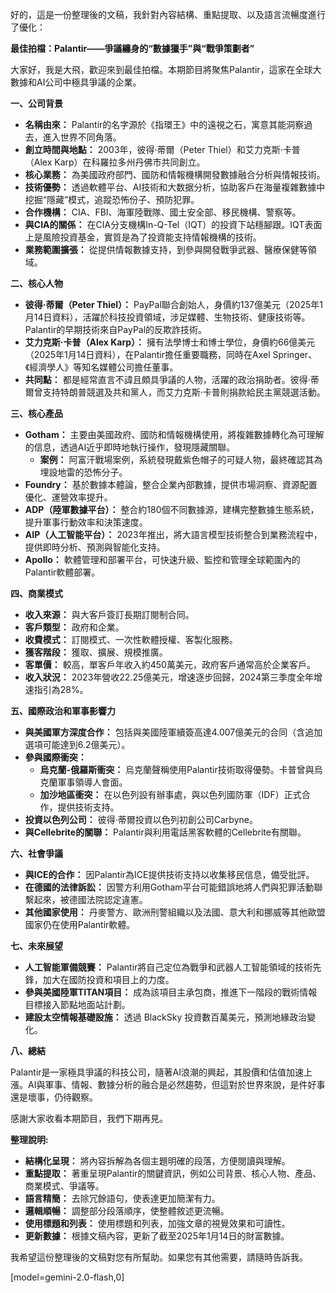 好的，這是一份整理後的文稿，我針對內容結構、重點提取、以及語言流暢度進行了優化：

**最佳拍檔：Palantir——爭議纏身的“數據獵手”與“戰爭策劃者”**

大家好，我是大飛，歡迎來到最佳拍檔。本期節目將聚焦Palantir，這家在全球大數據和AI公司中極具爭議的企業。

**一、公司背景**

*   **名稱由來：** Palantir的名字源於《指環王》中的遠視之石，寓意其能洞察過去，進入世界不同角落。
*   **創立時間與地點：** 2003年，彼得·蒂爾（Peter Thiel）和艾力克斯·卡普（Alex Karp）在科羅拉多州丹佛市共同創立。
*   **核心業務：** 為美國政府部門、國防和情報機構開發數據融合分析與情報技術。
*   **技術優勢：** 透過軟體平台、AI技術和大数据分析，協助客戶在海量複雜數據中挖掘“隱藏”模式，追蹤恐怖份子、預防犯罪。
*   **合作機構：** CIA、FBI、海軍陸戰隊、國土安全部、移民機構、警察等。
*   **與CIA的關係：** 在CIA分支機構In-Q-Tel（IQT）的投資下站穩腳跟。IQT表面上是風險投資基金，實質是為了投資能支持情報機構的技術。
*   **業務範圍擴張：** 從提供情報數據支持，到參與開發戰爭武器、醫療保健等領域。

**二、核心人物**

*   **彼得·蒂爾（Peter Thiel）：** PayPal聯合創始人，身價約137億美元（2025年1月14日資料），活躍於科技投資領域，涉足媒體、生物技術、健康技術等。Palantir的早期技術來自PayPal的反欺詐技術。
*   **艾力克斯·卡普（Alex Karp）：** 擁有法學博士和博士學位，身價約66億美元（2025年1月14日資料），在Palantir擔任重要職務，同時在Axel Springer、《經濟學人》等知名媒體公司擔任董事。
*   **共同點：** 都是經常直言不諱且頗具爭議的人物，活躍的政治捐助者。彼得·蒂爾曾支持特朗普競選及共和黨人，而艾力克斯·卡普則捐款給民主黨競選活動。

**三、核心產品**

*   **Gotham：** 主要由美國政府、國防和情報機構使用，將複雜數據轉化為可理解的信息，透過AI近乎即時地執行操作，發現隱藏關聯。
    *   **案例：** 阿富汗戰場案例，系統發現戴紫色帽子的可疑人物，最終確認其為埋設地雷的恐怖分子。
*   **Foundry：** 基於數據本體論，整合企業內部數據，提供市場洞察、資源配置優化、運營效率提升。
*   **ADP（陸軍數據平台）：** 整合約180個不同數據源，建構完整數據生態系統，提升軍事行動效率和決策速度。
*   **AIP（人工智能平台）：** 2023年推出，將大語言模型技術整合到業務流程中，提供即時分析、預測與智能化支持。
*   **Apollo：** 軟體管理和部署平台，可快速升級、監控和管理全球範圍內的Palantir軟體部署。

**四、商業模式**

*   **收入來源：** 與大客戶簽訂長期訂閱制合同。
*   **客戶類型：** 政府和企業。
*   **收費模式：** 訂閱模式、一次性軟體授權、客製化服務。
*   **獲客階段：** 獲取、擴展、規模推廣。
*   **客單價：** 較高，單客戶年收入約450萬美元，政府客戶通常高於企業客戶。
*   **收入狀況：** 2023年營收22.25億美元，增速逐步回歸，2024第三季度全年增速指引為28%。

**五、國際政治和軍事影響力**

*   **與美國軍方深度合作：** 包括與美國陸軍續簽高達4.007億美元的合同（含追加選項可能達到6.2億美元）。
*   **參與國際衝突：**
    *   **烏克蘭-俄羅斯衝突：** 烏克蘭聲稱使用Palantir技術取得優勢。卡普曾與烏克蘭軍事領導人會面。
    *   **加沙地區衝突：** 在以色列設有辦事處，與以色列國防軍（IDF）正式合作，提供技術支持。
*   **投資以色列公司：** 彼得·蒂爾投資以色列初創公司Carbyne。
*   **與Cellebrite的關聯：** Palantir與利用電話黑客軟體的Cellebrite有關聯。

**六、社會爭議**

*   **與ICE的合作：** 因Palantir為ICE提供技術支持以收集移民信息，備受批評。
*   **在德國的法律訴訟：** 因警方利用Gotham平台可能錯誤地將人們與犯罪活動聯繫起來，被德國法院認定違憲。
*   **其他國家使用：** 丹麥警方、歐洲刑警組織以及法國、意大利和挪威等其他歐盟國家仍在使用Palantir軟體。

**七、未來展望**

*   **人工智能軍備競賽：** Palantir將自己定位為戰爭和武器人工智能領域的技術先鋒，加大在國防投資和項目上的力度。
*   **參與美國陸軍TITAN項目：** 成為該項目主承包商，推進下一階段的戰術情報目標接入節點地面站計劃。
*   **建設太空情報基礎設施：** 透過 BlackSky 投資數百萬美元，預測地緣政治變化。

**八、總結**

Palantir是一家極具爭議的科技公司，隨著AI浪潮的興起，其股價和估值加速上漲。AI與軍事、情報、數據分析的融合是必然趨勢，但這對於世界來說，是件好事還是壞事，仍待觀察。

感謝大家收看本期節目，我們下期再見。

**整理說明:**

*   **結構化呈現：** 將內容拆解為各個主題明確的段落，方便閱讀與理解。
*   **重點提取：** 著重呈現Palantir的關鍵資訊，例如公司背景、核心人物、產品、商業模式、爭議等。
*   **語言精簡：** 去除冗餘語句，使表達更加簡潔有力。
*   **邏輯順暢：** 調整部分段落順序，使整體敘述更流暢。
*   **使用標題和列表：** 使用標題和列表，加強文章的視覺效果和可讀性。
*   **更新數據：** 根據文稿內容，更新了截至2025年1月14日的財富數據。

我希望這份整理後的文稿對您有所幫助。如果您有其他需要，請隨時告訴我。

[model=gemini-2.0-flash,0]
